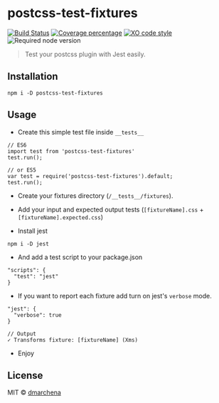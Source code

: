 # postcss-test-fixtures

[![Build Status][travis-image]][travis-url] [![Coverage percentage][coveralls-image]][coveralls-url] [![XO code style][xo-image]][xo-url] ![Required node version][node-image]

> Test your postcss plugin with Jest easily.

## Installation

```
npm i -D postcss-test-fixtures
```

## Usage

* Create this simple test file inside `__tests__`

```
// ES6
import test from 'postcss-test-fixtures'
test.run();

// or ES5
var test = require('postcss-test-fixtures').default;
test.run();
```

* Create your fixtures directory (`/__tests__/fixtures`).

* Add your input and expected output tests (`[fixtureName].css` + `[fixtureName].expected.css`)

* Install jest
```
npm i -D jest
```

* And add a test script to your package.json

```
"scripts": {
  "test": "jest"
}
```

* If you want to report each fixture add turn on jest's `verbose` mode.

```
"jest": {
  "verbose": true
}
```

```
// Output
✓ Transforms fixture: [fixtureName] (Xms)
```

* Enjoy

[travis-image]: https://travis-ci.org/dmarchena/postcss-test-fixtures.svg?branch=master
[travis-url]: https://travis-ci.org/dmarchena/postcss-test-fixtures
[coveralls-image]: https://coveralls.io/repos/dmarchena/postcss-test-fixtures/badge.svg
[coveralls-url]: https://coveralls.io/r/dmarchena/postcss-test-fixtures
[node-image]: https://img.shields.io/badge/node_version-%3E=4-orange.svg
[xo-image]: https://img.shields.io/badge/code_style-XO-5ed9c7.svg
[xo-url]: https://github.com/sindresorhus/xo

## License

MIT © [dmarchena](https://github.com/dmarchena)
